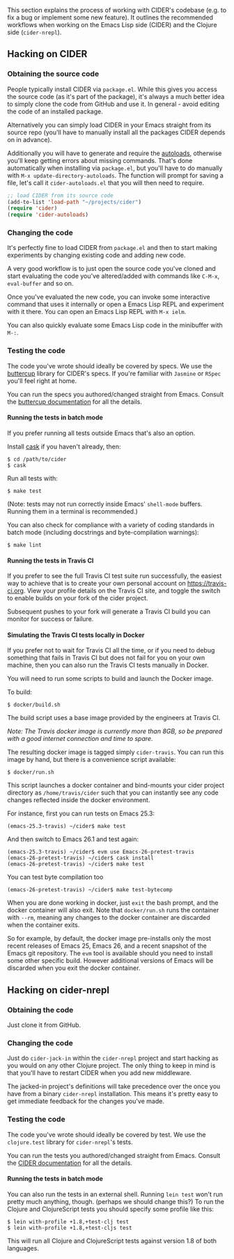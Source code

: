 This section explains the process of working with CIDER's codebase (e.g. to fix
a bug or implement some new feature). It outlines the recommended workflows when
working on the Emacs Lisp side (CIDER) and the Clojure side (`cider-nrepl`).

## Hacking on CIDER

### Obtaining the source code

People typically install CIDER via `package.el`. While this gives you access the
source code (as it's part of the package), it's always a much better idea to
simply clone the code from GitHub and use it. In general - avoid editing the
code of an installed package.

Alternatively you can simply load CIDER in your Emacs straight from its source
repo (you'll have to manually install all the packages CIDER depends on
in advance).

Additionally you will have to generate and require the
[autoloads](https://www.gnu.org/software/emacs/manual/html_node/elisp/Autoload.html),
otherwise you'll keep getting errors about missing commands.
That's done automatically when installing via `package.el`, but you'll
have to do manually with `M-x update-directory-autoloads`. The
function will prompt for saving a file, let's call it
`cider-autoloads.el` that you will then need to require.

```el
;; load CIDER from its source code
(add-to-list 'load-path "~/projects/cider")
(require 'cider)
(require 'cider-autoloads)
```

### Changing the code

It's perfectly fine to load CIDER from `package.el` and then to start making
experiments by changing existing code and adding new code.

A very good workflow is to just open the source code you've cloned and start
evaluating the code you've altered/added with commands like `C-M-x`,
`eval-buffer` and so on.

Once you've evaluated the new code, you can invoke some interactive command that
uses it internally or open a Emacs Lisp REPL and experiment with it there. You
can open an Emacs Lisp REPL with `M-x ielm`.

You can also quickly evaluate some Emacs Lisp code in the minibuffer with `M-:`.

### Testing the code

The code you've wrote should ideally be covered by specs. We use
the [buttercup](https://github.com/jorgenschaefer/emacs-buttercup) library for
CIDER's specs. If you're familiar with `Jasmine` or `RSpec` you'll feel right at
home.

You can run the specs you authored/changed straight from Emacs. Consult
the
[buttercup documentation](https://github.com/jorgenschaefer/emacs-buttercup/blob/master/docs/running-tests.md) for
all the details.

#### Running the tests in batch mode

If you prefer running all tests outside Emacs that's also an option.

Install [cask](https://github.com/cask/cask) if you haven't
already, then:

```
$ cd /path/to/cider
$ cask
```

Run all tests with:

```
$ make test
```

(Note: tests may not run correctly inside Emacs' `shell-mode` buffers. Running
them in a terminal is recommended.)

You can also check for compliance with a variety of coding standards in batch mode (including docstrings and byte-compilation warnings):

```
$ make lint
```

#### Running the tests in Travis CI

If you prefer to see the full Travis CI test suite run successfully, the easiest
way to achieve that is to create your own personal account on
https://travis-ci.org. View your profile details on the Travis CI site, and
toggle the switch to enable builds on your fork of the cider project.

Subsequent pushes to your fork will generate a Travis CI build you can monitor
for success or failure.

#### Simulating the Travis CI tests locally in Docker

If you prefer not to wait for Travis CI all the time, or if you need to debug
something that fails in Travis CI but does not fail for you on your own machine,
then you can also run the Travis CI tests manually in Docker.

You will need to run some scripts to build and launch the Docker image.

To build:

```
$ docker/build.sh
```

The build script uses a base image provided by the engineers at Travis CI.

*Note: The Travis docker image is currently more than 8GB, so be prepared with a
good internet connection and time to spare.*

The resulting docker image is tagged simply `cider-travis`. You can run this
image by hand, but there is a convenience script available:

```
$ docker/run.sh
```

This script launches a docker container and bind-mounts your cider project
directory as `/home/travis/cider` such that you can instantly see any code
changes reflected inside the docker environment.

For instance, first you can run tests on Emacs 25.3:

```
(emacs-25.3-travis) ~/cider$ make test
```

And then switch to Emacs 26.1 and test again:

```
(emacs-25.3-travis) ~/cider$ evm use Emacs-26-pretest-travis
(emacs-26-pretest-travis) ~/cider$ cask install
(emacs-26-pretest-travis) ~/cider$ make test
```

You can test byte compilation too

```
(emacs-26-pretest-travis) ~/cider$ make test-bytecomp
```

When you are done working in docker, just `exit` the bash prompt, and the docker
container will also exit. Note that `docker/run.sh` runs the container with
`--rm`, meaning any changes to the docker container are discarded when the
container exits.

So for example, by default, the docker image pre-installs only the most recent
releases of Emacs 25, Emacs 26, and a recent snapshot of the Emacs git
repository. The `evm` tool is available should you need to install some other
specific build. However additional versions of Emacs will be discarded when
you exit the docker container.

## Hacking on cider-nrepl

### Obtaining the code

Just clone it from GitHub.

### Changing the code

Just do `cider-jack-in` within the `cider-nrepl` project and start hacking as
you would on any other Clojure project.  The only thing to keep in mind is that
you'll have to restart CIDER when you add new middleware.

The jacked-in project's definitions will take precedence over the once you have
from a binary `cider-nrepl` installation. This means it's pretty easy to get
immediate feedback for the changes you've made.

### Testing the code

The code you've wrote should ideally be covered by test. We use the
`clojure.test` library for `cider-nrepl`'s tests.

You can run the tests you authored/changed straight from Emacs. Consult the
[CIDER documentation](running_tests.md) for all the details.

#### Running the tests in batch mode

You can also run the tests in an external shell. Running `lein test` won't run
pretty much anything, though. (perhaps we should change this?) To run the
Clojure and ClojureScript tests you should specify some profile like this:

```
$ lein with-profile +1.8,+test-clj test
$ lein with-profile +1.8,+test-cljs test
```

This will run all Clojure and ClojureScript tests against version 1.8 of both
languages.
